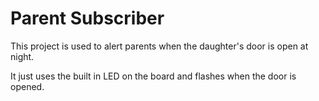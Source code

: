 # Parent Subscriber

This project is used to alert parents when the daughter's door is open at night.

It just uses the built in LED on the board and flashes when the door is opened.
